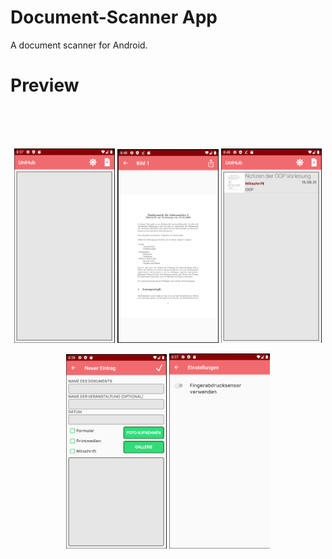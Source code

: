 # Document-Scanner App
A document scanner for Android.

# Preview

<br>
<br>
<br>
<p align="center">
  <img src="demo/screen1.png" width="32%">
  <img src="demo/screen2.png" width="32%">
  <img src="demo/screen3.png" width="32%">
</center>
<br>
<p align="center">
  <img src="demo/screen5.png" width="32%">
  <img src="demo/screen6.png" width="32%">
</center>
<br>
<br>
<br>
